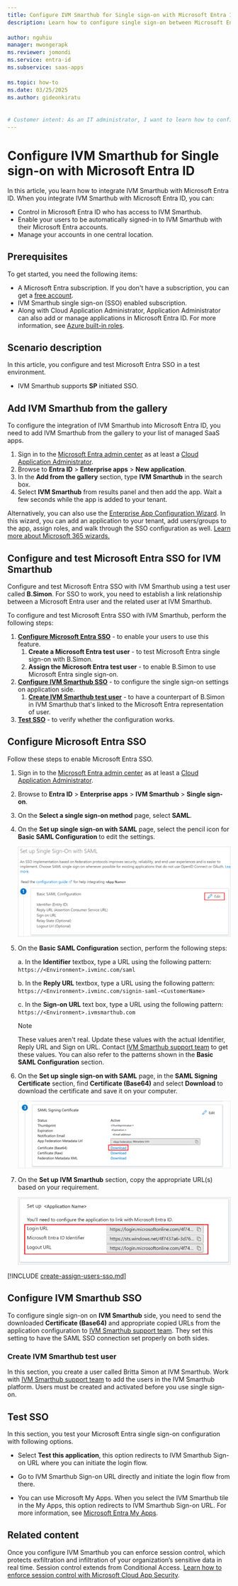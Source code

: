 ```yaml
---
title: Configure IVM Smarthub for Single sign-on with Microsoft Entra ID
description: Learn how to configure single sign-on between Microsoft Entra ID and IVM Smarthub.

author: nguhiu
manager: mwongerapk
ms.reviewer: jomondi
ms.service: entra-id
ms.subservice: saas-apps

ms.topic: how-to
ms.date: 03/25/2025
ms.author: gideonkiratu


# Customer intent: As an IT administrator, I want to learn how to configure single sign-on between Microsoft Entra ID and IVM Smarthub so that I can control who has access to IVM Smarthub, enable automatic sign-in with Microsoft Entra accounts, and manage my accounts in one central location.
---
```


# Configure IVM Smarthub for Single sign-on with Microsoft Entra ID

In this article,  you learn how to integrate IVM Smarthub with Microsoft Entra ID. When you integrate IVM Smarthub with Microsoft Entra ID, you can:

* Control in Microsoft Entra ID who has access to IVM Smarthub.
* Enable your users to be automatically signed-in to IVM Smarthub with their Microsoft Entra accounts.
* Manage your accounts in one central location.

## Prerequisites

To get started, you need the following items:

* A Microsoft Entra subscription. If you don't have a subscription, you can get a [free account](https://azure.microsoft.com/pricing/purchase-options/azure-account?cid=msft_learn).
* IVM Smarthub single sign-on (SSO) enabled subscription.
* Along with Cloud Application Administrator, Application Administrator can also add or manage applications in Microsoft Entra ID.
For more information, see [Azure built-in roles](~/identity/role-based-access-control/permissions-reference.md).

## Scenario description

In this article,  you configure and test Microsoft Entra SSO in a test environment.

* IVM Smarthub supports **SP** initiated SSO.

## Add IVM Smarthub from the gallery

To configure the integration of IVM Smarthub into Microsoft Entra ID, you need to add IVM Smarthub from the gallery to your list of managed SaaS apps.

1. Sign in to the [Microsoft Entra admin center](https://entra.microsoft.com) as at least a [Cloud Application Administrator](~/identity/role-based-access-control/permissions-reference.md#cloud-application-administrator).
1. Browse to **Entra ID** > **Enterprise apps** > **New application**.
1. In the **Add from the gallery** section, type **IVM Smarthub** in the search box.
1. Select **IVM Smarthub** from results panel and then add the app. Wait a few seconds while the app is added to your tenant.

Alternatively, you can also use the [Enterprise App Configuration Wizard](https://portal.office.com/AdminPortal/home?Q=Docs#/azureadappintegration). In this wizard, you can add an application to your tenant, add users/groups to the app, assign roles, and walk through the SSO configuration as well. [Learn more about Microsoft 365 wizards.](/microsoft-365/admin/misc/azure-ad-setup-guides)

<a name='configure-and-test-azure-ad-sso-for-ivm-smarthub'></a>

## Configure and test Microsoft Entra SSO for IVM Smarthub

Configure and test Microsoft Entra SSO with IVM Smarthub using a test user called **B.Simon**. For SSO to work, you need to establish a link relationship between a Microsoft Entra user and the related user at IVM Smarthub.

To configure and test Microsoft Entra SSO with IVM Smarthub, perform the following steps:

1. **[Configure Microsoft Entra SSO](#configure-azure-ad-sso)** - to enable your users to use this feature.
    1. **Create a Microsoft Entra test user** - to test Microsoft Entra single sign-on with B.Simon.
    1. **Assign the Microsoft Entra test user** - to enable B.Simon to use Microsoft Entra single sign-on.
1. **[Configure IVM Smarthub SSO](#configure-ivm-smarthub-sso)** - to configure the single sign-on settings on application side.
    1. **[Create IVM Smarthub test user](#create-ivm-smarthub-test-user)** - to have a counterpart of B.Simon in IVM Smarthub that's linked to the Microsoft Entra representation of user.
1. **[Test SSO](#test-sso)** - to verify whether the configuration works.

<a name='configure-azure-ad-sso'></a>

## Configure Microsoft Entra SSO

Follow these steps to enable Microsoft Entra SSO.

1. Sign in to the [Microsoft Entra admin center](https://entra.microsoft.com) as at least a [Cloud Application Administrator](~/identity/role-based-access-control/permissions-reference.md#cloud-application-administrator).
1. Browse to **Entra ID** > **Enterprise apps** > **IVM Smarthub** > **Single sign-on**.
1. On the **Select a single sign-on method** page, select **SAML**.
1. On the **Set up single sign-on with SAML** page, select the pencil icon for **Basic SAML Configuration** to edit the settings.

    ![Screenshot shows how to edit Basic SAML Configuration.](common/edit-urls.png "Basic Configuration")

1. On the **Basic SAML Configuration** section, perform the following steps:

    a. In the **Identifier** textbox, type a URL using the following pattern:
    `https://<Environment>.ivminc.com/saml`

    b. In the **Reply URL** textbox, type a URL using the following pattern:
    `https://<Environment>.ivminc.com/signin-saml-<CustomerName>`

    c. In the **Sign-on URL** text box, type a URL using the following pattern:
    `https://<Environment>.ivmsmarthub.com`

    > [!Note]
    > These values aren't real. Update these values with the actual Identifier, Reply URL and Sign on URL. Contact [IVM Smarthub support team](mailto:icssupport@ivminc.com) to get these values. You can also refer to the patterns shown in the **Basic SAML Configuration** section.

1. On the **Set up single sign-on with SAML** page, in the **SAML Signing Certificate** section,  find **Certificate (Base64)** and select **Download** to download the certificate and save it on your computer.

    ![Screenshot shows the Certificate download link.](common/certificatebase64.png "Certificate")

1. On the **Set up IVM Smarthub** section, copy the appropriate URL(s) based on your requirement.

	![Screenshot shows how to copy configuration appropriate URL.](common/copy-configuration-urls.png "Metadata")  

<a name='create-an-azure-ad-test-user'></a>

[!INCLUDE [create-assign-users-sso.md](~/identity/saas-apps/includes/create-assign-users-sso.md)]

## Configure IVM Smarthub SSO

To configure single sign-on on **IVM Smarthub** side, you need to send the downloaded **Certificate (Base64)** and appropriate copied URLs from the application configuration to [IVM Smarthub support team](mailto:icssupport@ivminc.com). They set this setting to have the SAML SSO connection set properly on both sides.

### Create IVM Smarthub test user

In this section, you create a user called Britta Simon at IVM Smarthub. Work with [IVM Smarthub support team](mailto:icssupport@ivminc.com) to add the users in the IVM Smarthub platform. Users must be created and activated before you use single sign-on.

## Test SSO 

In this section, you test your Microsoft Entra single sign-on configuration with following options. 

* Select **Test this application**, this option redirects to IVM Smarthub Sign-on URL where you can initiate the login flow. 

* Go to IVM Smarthub Sign-on URL directly and initiate the login flow from there.

* You can use Microsoft My Apps. When you select the IVM Smarthub tile in the My Apps, this option redirects to IVM Smarthub Sign-on URL. For more information, see [Microsoft Entra My Apps](/azure/active-directory/manage-apps/end-user-experiences#azure-ad-my-apps).

## Related content

Once you configure IVM Smarthub you can enforce session control, which protects exfiltration and infiltration of your organization’s sensitive data in real time. Session control extends from Conditional Access. [Learn how to enforce session control with Microsoft Cloud App Security](/cloud-app-security/proxy-deployment-aad).
